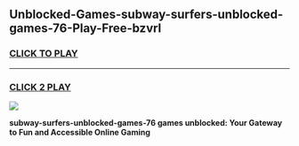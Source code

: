 
## Unblocked-Games-subway-surfers-unblocked-games-76-Play-Free-bzvrl
<h3>
<a href="https://premium76.site?title=subway-surfers-unblocked-games-76&ref=15A">CLICK TO PLAY</a></h3>
<hr>

<h3>
<a href="https://premium76.site?title=subway-surfers-unblocked-games-76&ref=15A">CLICK 2 PLAY</a>
  
</h3>

<a href="https://premium76.site?title=subway-surfers-unblocked-games-76&ref=15A"><img src="https://clearcache.store/games.png"></a>


**subway-surfers-unblocked-games-76 games unblocked: Your Gateway to Fun and Accessible Online Gaming**
